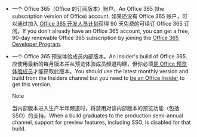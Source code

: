 * <span data-ttu-id="092c8-101">一个 Office 365（Office 的订阅版本）账户。</span><span class="sxs-lookup"><span data-stu-id="092c8-101">An Office 365 (the subscription version of Office) account.</span></span> <span data-ttu-id="092c8-102">如果还没有 Office 365 账户，可以通过加入 [Office 365 开发人员计划](https://developer.microsoft.com/office/dev-program)获得 90 天免费的可续订 Office 365 订阅。</span><span class="sxs-lookup"><span data-stu-id="092c8-102">If you don't already have an Office 365 account, you can get a free, 90-day renewable Office 365 subscription by joining the [Office 365 Developer Program](https://developer.microsoft.com/office/dev-program).</span></span> 

* <span data-ttu-id="092c8-103">一个 Office 365 预览体验成员内部版本。</span><span class="sxs-lookup"><span data-stu-id="092c8-103">An Insider's build of Office 365.</span></span> <span data-ttu-id="092c8-104">应使用最新的每月版本并从预览体验成员频道构建，但你必须[是 Office 预览体验成员](https://insider.office.com)才能获取此版本。</span><span class="sxs-lookup"><span data-stu-id="092c8-104">You should use the latest monthly version and build from the Insiders channel but you need to [be an Office Insider](https://insider.office.com) to get this version.</span></span> 

    > [!NOTE]
    > <span data-ttu-id="092c8-105">当内部版本进入生产半年频道时，将禁用对该内部版本的预览功能（包括 SSO）的支持。</span><span class="sxs-lookup"><span data-stu-id="092c8-105">When a build graduates to the production semi-annual channel, support for preview features, including SSO, is disabled for that build.</span></span>
